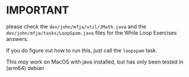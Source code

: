 # IMPORTANT
please check the `dev/john/mfja/util/JMath.java` and the `dev/john/mfja/tasks/LoopSpam.java` files for the While Loop Exercises answers.

If you do figure out how to run this, just call the `loopspam` task.

This *may* work on MacOS with java installed, but has only been tested in (arm64) debian
